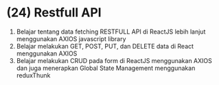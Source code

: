 # (24) Restfull API

1. Belajar tentang data fetching RESTFULL API di ReactJS lebih lanjut menggunakan AXIOS javascript library
2. Belajar melakukan GET, POST, PUT, dan DELETE data di React menggunakan AXIOS
3. Belajar melakukan CRUD pada form di ReactJS menggunakan AXIOS dan juga menerapkan Global State Management menggunakan reduxThunk

